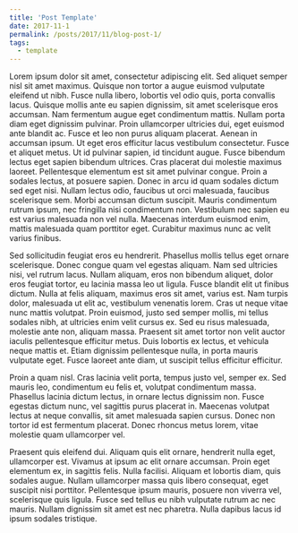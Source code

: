 ```yaml
---
title: 'Post Template'
date: 2017-11-1
permalink: /posts/2017/11/blog-post-1/
tags:
  - template
---
```




Lorem ipsum dolor sit amet, consectetur adipiscing elit. Sed aliquet semper nisl sit amet maximus. Quisque non tortor a augue euismod vulputate eleifend ut nibh. Fusce nulla libero, lobortis vel odio quis, porta convallis lacus. Quisque mollis ante eu sapien dignissim, sit amet scelerisque eros accumsan. Nam fermentum augue eget condimentum mattis. Nullam porta diam eget dignissim pulvinar. Proin ullamcorper ultricies dui, eget euismod ante blandit ac. Fusce et leo non purus aliquam placerat. Aenean in accumsan ipsum. Ut eget eros efficitur lacus vestibulum consectetur. Fusce et aliquet metus. Ut id pulvinar sapien, id tincidunt augue. Fusce bibendum lectus eget sapien bibendum ultrices. Cras placerat dui molestie maximus laoreet. Pellentesque elementum est sit amet pulvinar congue. Proin a sodales lectus, at posuere sapien. Donec in arcu id quam sodales dictum sed eget nisi. Nullam lectus odio, faucibus ut orci malesuada, faucibus scelerisque sem. Morbi accumsan dictum suscipit. Mauris condimentum rutrum ipsum, nec fringilla nisi condimentum non. Vestibulum nec sapien eu est varius malesuada non vel nulla. Maecenas interdum euismod enim, mattis malesuada quam porttitor eget. Curabitur maximus nunc ac velit varius finibus.

Sed sollicitudin feugiat eros eu hendrerit. Phasellus mollis tellus eget ornare scelerisque. Donec congue quam vel egestas aliquam. Nam sed ultricies nisi, vel rutrum lacus. Nullam aliquam, eros non bibendum aliquet, dolor eros feugiat tortor, eu lacinia massa leo ut ligula. Fusce blandit elit ut finibus dictum. Nulla at felis aliquam, maximus eros sit amet, varius est. Nam turpis dolor, malesuada ut elit ac, vestibulum venenatis lorem. Cras ut neque vitae nunc mattis volutpat. Proin euismod, justo sed semper mollis, mi tellus sodales nibh, at ultricies enim velit cursus ex. Sed eu risus malesuada, molestie ante non, aliquam massa. Praesent sit amet tortor non velit auctor iaculis pellentesque efficitur metus. Duis lobortis ex lectus, et vehicula neque mattis et. Etiam dignissim pellentesque nulla, in porta mauris vulputate eget. Fusce laoreet ante diam, ut suscipit tellus efficitur efficitur.

Proin a quam nisl. Cras lacinia velit porta, tempus justo vel, semper ex. Sed mauris leo, condimentum eu felis et, volutpat condimentum massa. Phasellus lacinia dictum lectus, in ornare lectus dignissim non. Fusce egestas dictum nunc, vel sagittis purus placerat in. Maecenas volutpat lectus at neque convallis, sit amet malesuada sapien cursus. Donec non tortor id est fermentum placerat. Donec rhoncus metus lorem, vitae molestie quam ullamcorper vel.

Praesent quis eleifend dui. Aliquam quis elit ornare, hendrerit nulla eget, ullamcorper est. Vivamus at ipsum ac elit ornare accumsan. Proin eget elementum ex, in sagittis felis. Nulla facilisi. Aliquam et lobortis diam, quis sodales augue. Nullam ullamcorper massa quis libero consequat, eget suscipit nisi porttitor. Pellentesque ipsum mauris, posuere non viverra vel, scelerisque quis ligula. Fusce sed tellus eu nibh vulputate rutrum ac nec mauris. Nullam dignissim sit amet est nec pharetra. Nulla dapibus lacus id ipsum sodales tristique. 